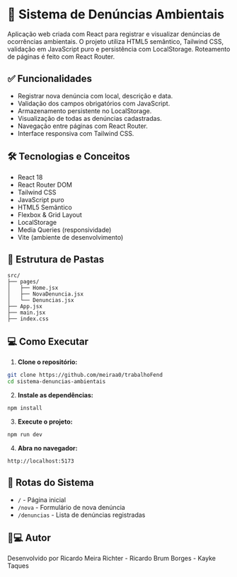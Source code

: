 # 🌱 Sistema de Denúncias Ambientais

Aplicação web criada com React para registrar e visualizar denúncias de ocorrências ambientais. O projeto utiliza HTML5 semântico, Tailwind CSS, validação em JavaScript puro e persistência com LocalStorage. Roteamento de páginas é feito com React Router.

## ✅ Funcionalidades

- Registrar nova denúncia com local, descrição e data.
- Validação dos campos obrigatórios com JavaScript.
- Armazenamento persistente no LocalStorage.
- Visualização de todas as denúncias cadastradas.
- Navegação entre páginas com React Router.
- Interface responsiva com Tailwind CSS.

## 🛠️ Tecnologias e Conceitos

- React 18
- React Router DOM
- Tailwind CSS
- JavaScript puro
- HTML5 Semântico
- Flexbox & Grid Layout
- LocalStorage
- Media Queries (responsividade)
- Vite (ambiente de desenvolvimento)

## 📁 Estrutura de Pastas

```
src/
├── pages/
│   ├── Home.jsx
│   ├── NovaDenuncia.jsx
│   └── Denuncias.jsx
├── App.jsx
├── main.jsx
├── index.css
```

## 💻 Como Executar

1. **Clone o repositório:**
```bash
git clone https://github.com/meiraa0/trabalhoFend
cd sistema-denuncias-ambientais
```

2. **Instale as dependências:**
```bash
npm install
```

3. **Execute o projeto:**
```bash
npm run dev
```

4. **Abra no navegador:**
```
http://localhost:5173
```

## 🧾 Rotas do Sistema

- `/` - Página inicial
- `/nova` - Formulário de nova denúncia
- `/denuncias` - Lista de denúncias registradas

## 👨💻 Autor

Desenvolvido por Ricardo Meira Richter - Ricardo Brum Borges - Kayke Taques
